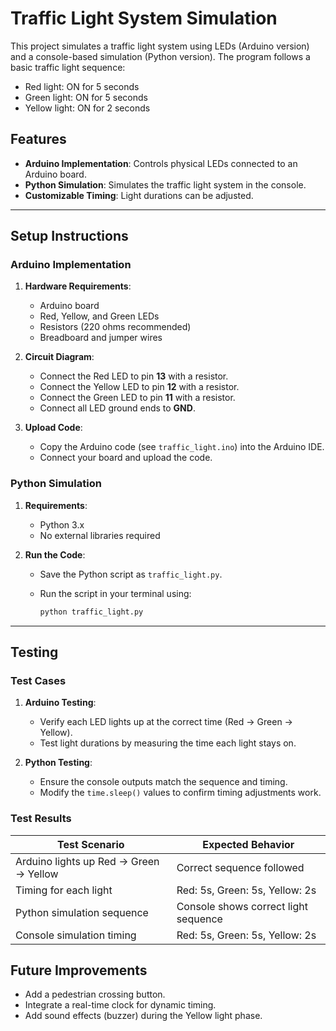 # Traffic Light System Simulation

This project simulates a traffic light system using LEDs (Arduino version)
and a console-based simulation (Python version).
The program follows a basic traffic light sequence:

- Red light: ON for 5 seconds
- Green light: ON for 5 seconds
- Yellow light: ON for 2 seconds

## Features

- **Arduino Implementation**: Controls physical LEDs connected to an Arduino board.
- **Python Simulation**: Simulates the traffic light system in the console.
- **Customizable Timing**: Light durations can be adjusted.

---

## Setup Instructions

### Arduino Implementation

1. **Hardware Requirements**:
   - Arduino board
   - Red, Yellow, and Green LEDs
   - Resistors (220 ohms recommended)
   - Breadboard and jumper wires

2. **Circuit Diagram**:
   - Connect the Red LED to pin **13** with a resistor.
   - Connect the Yellow LED to pin **12** with a resistor.
   - Connect the Green LED to pin **11** with a resistor.
   - Connect all LED ground ends to **GND**.

3. **Upload Code**:
   - Copy the Arduino code (see `traffic_light.ino`) into the Arduino IDE.
   - Connect your board and upload the code.

### Python Simulation

1. **Requirements**:
   - Python 3.x
   - No external libraries required

2. **Run the Code**:
   - Save the Python script as `traffic_light.py`.
   - Run the script in your terminal using:

     ```bash
     python traffic_light.py
     ```

---

## Testing

### Test Cases

1. **Arduino Testing**:
   - Verify each LED lights up at the correct time (Red → Green → Yellow).
   - Test light durations by measuring the time each light stays on.

2. **Python Testing**:
   - Ensure the console outputs match the sequence and timing.
   - Modify the `time.sleep()` values to confirm timing adjustments work.

### Test Results

| Test Scenario                          | Expected Behavior
|----------------------------------------|--------------------------------------
| Arduino lights up Red → Green → Yellow | Correct sequence followed
| Timing for each light                  | Red: 5s, Green: 5s, Yellow: 2s
| Python simulation sequence             | Console shows correct light sequence
| Console simulation timing              | Red: 5s, Green: 5s, Yellow: 2s

## Future Improvements

- Add a pedestrian crossing button.
- Integrate a real-time clock for dynamic timing.
- Add sound effects (buzzer) during the Yellow light phase.
